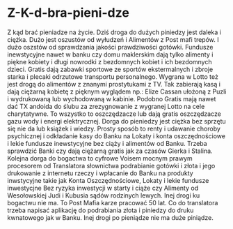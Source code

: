 # Z-K-d-bra-pieni-dze
Z kąd brać pieniadze na życie.
Dziś droga do dużych piniedzy jest daleka i ciężka. Dużo jest oszustów od wyłudzeń i Alimentów z Post mafi trepów. I dużo oszstów od sprawdzania jakości prawdziwości gotówki. 
Fundusze inewstycyjne nawet w banku czy domu maklerskim dają tylko alimenty i piękne kobiety i długi nowrodki z bezdomnych kobiet i ich bezdomnych dzieci. Gratis dają zabawki sportowe ze sportów ekstermalnych i zbroje starka i plecaki odrzutowe transportu personalnego.
Wygrana w Lotto też jest drogą do alimentów z znanymi prostytukami z TV. Tak zabierają kasą i dają ciężarną kobietę z pięknym wyglądem np.: Elize Cassan ułożoną z Puzli i wydrukowaną lub wychodowaną w kabinie. Podobno Gratis mają nawet dać TX andoida do ślubu za zrezygnowanie z wygranej Lotto na cele charytatywne. 
To wszystko to oszczędzacze lub dają gratis oszczędzacze gazu wody i energi elektrycznej.
Dorga do pieniedzy jest ciężka bez sprzętu się nie da lub książek i wiedzy. 
Prosty sposób to renty i udawanie choroby psychicznej i odkładanie kasy do Banku na Lokaty i konta oszczędnościowe i lekie fundusze inewstycyjne bez ciąży i alimentów od Banku. Trzeba sprawdzić Banki czy dają ciężarną gratis jak za czasów Gierka i Stalina. 
Kolejna dorga do bogactwa to cyfrowe Voisem mocnym prawym procesorem od Translatora słownictwa podrabianie gotówki i złota i jego drukowanie z internetu rzeczy i wpłacanie do Banku na produkty inwstycyjne takie jak Konta Oszczędnościowe, Lokaty i lekie fundusze inwestycjne Bez ryzyka inwestycji w starty i ciąże czy Alimenty od Wesołowskiej Judi i Kubusia sądów rodzinych lewych. Inej drogi ku bogactwu nie ma. 
To Post Mafia karze pracować 50 lat.
Co do translatora trzeba napisać aplikację do podrabiania złota i piniedzy do druku kwnatowego jak w Banku. 
Inej drogi po pieniądze nie ma duże piniądze. 
